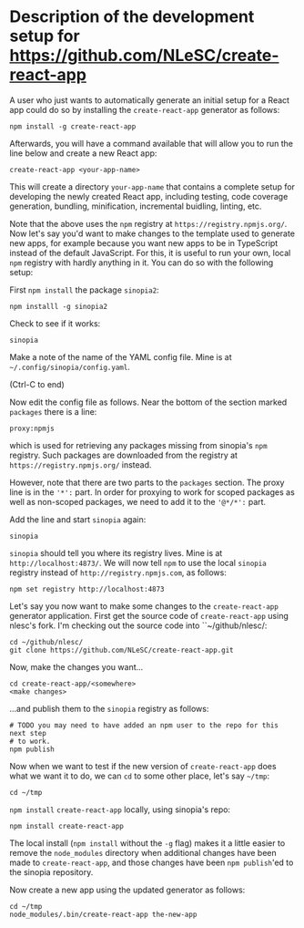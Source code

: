 # Description of the development setup for https://github.com/NLeSC/create-react-app


A user who just wants to automatically generate an initial setup for a React app
could do so by installing the ``create-react-app`` generator as follows:
```
npm install -g create-react-app
```

Afterwards, you will have a command available that will allow you to run the
line below and create a new React app:
```
create-react-app <your-app-name>
```

This will create a directory ``your-app-name`` that contains a complete setup for
developing the newly created React app, including testing, code coverage generation,
bundling, minification, incremental buidling, linting, etc.


Note that the above uses the ``npm`` registry at ``https://registry.npmjs.org/``.
Now let's say you'd want to make changes to the template used to generate new
apps, for example because you want new apps to be in TypeScript instead of the
default JavaScript. For this, it is useful to run your own, local ``npm`` registry
with hardly anything in it. You can do so with the following setup:

First ``npm install`` the package ``sinopia2``:

```
npm installl -g sinopia2
```

Check to see if it works:

```
sinopia
```
Make a note of the name of the YAML config file. Mine is at
``~/.config/sinopia/config.yaml``.

(Ctrl-C to end)

Now edit the config file as follows. Near the bottom of the section marked
``packages`` there is a line:
```
proxy:npmjs
```
which is used for retrieving any packages missing from sinopia's ``npm`` registry.
Such packages are downloaded from the registry at ``https://registry.npmjs.org/``
instead.

However, note that there are two parts to the ``packages`` section. The proxy
line is in the ``'*':`` part. In order for proxying to work for scoped packages
as well as non-scoped packages, we need to add it to the ``'@*/*':`` part.

Add the line and start ``sinopia`` again:
```
sinopia
```

``sinopia`` should tell you where its registry lives. Mine is at
``http://localhost:4873/``. We will now tell ``npm`` to use the local
``sinopia`` registry instead of ``http://registry.npmjs.com``, as follows:
```
npm set registry http://localhost:4873
```

Let's say you now want to make some changes to the ``create-react-app``
generator application. First get the source code of ``create-react-app`` using
nlesc's fork. I'm checking out the source code into ``~/github/nlesc/:
```
cd ~/github/nlesc/
git clone https://github.com/NLeSC/create-react-app.git
```

Now, make the changes you want...

```
cd create-react-app/<somewhere>
<make changes>
```
...and publish them to the ``sinopia`` registry as follows:

```
# TODO you may need to have added an npm user to the repo for this next step
# to work.
npm publish
```

Now when we want to test if the new version of ``create-react-app`` does what we
want it to do, we can ``cd`` to some other place, let's say ``~/tmp``:

```
cd ~/tmp
```
``npm install`` ``create-react-app`` locally, using sinopia's repo:
```
npm install create-react-app
```
The local install (``npm install`` without the ``-g`` flag) makes it a little
easier to remove the ``node_modules`` directory when additional changes have
been made to ``create-react-app``, and those changes have been
``npm publish``'ed to the sinopia repository.

Now create a new app using the updated generator as follows:
```
cd ~/tmp
node_modules/.bin/create-react-app the-new-app
```







